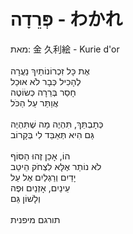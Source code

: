 # פְּרֵדָה - わかれ

מאת: 金 久利絵 - Kurie d'or\
\
אֶת כָּל זִכְרוֹנוֹתַיִךְ נַעֲרָה\
לְהָכִיל כְּבָר לֹא אוּכַל\
חָסַר בְּרֵרָה כְּשׂוֹטֶה\
אֲוַתֵּר עַל הַכֹּל\
\
כְּתָבְתֵּךְ, תִּהְיֶה מָה שֶׁתִּהְיֶה\
גַּם הִיא תְּאַבֵּד לִי בְּקָרוֹב\
\
הוֹ, אָכֵן זֶהוּ הַסּוֹף\
לֹא נוֹתַר אֶלָּא לִצְחֹק הֵיטֵב\
יָדַיִם וְרַגְלַיִם אֶל עַל\
עֵינַיִם, אָזְנַיִם וּפֶה\
וְלָשׁוֹן גַּם\
\
תורגם מיפנית
